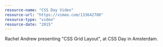 ```yaml
---
resource-name: "CSS Day Video"
resource-url: "https://vimeo.com/133642780"
resource-type: "video"
resource-date: "2015"
---
```


Rachel Andrew presenting "CSS Grid Layout", at CSS Day in Amsterdam.

